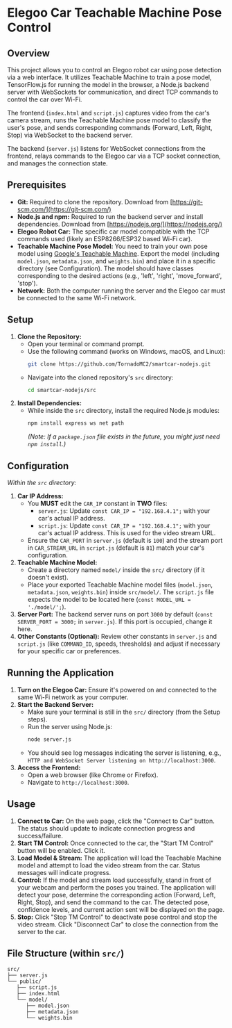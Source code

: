 # Elegoo Car Teachable Machine Pose Control

## Overview

This project allows you to control an Elegoo robot car using pose detection via a web interface. It utilizes Teachable Machine to train a pose model, TensorFlow.js for running the model in the browser, a Node.js backend server with WebSockets for communication, and direct TCP commands to control the car over Wi-Fi.

The frontend (`index.html` and `script.js`) captures video from the car's camera stream, runs the Teachable Machine pose model to classify the user's pose, and sends corresponding commands (Forward, Left, Right, Stop) via WebSocket to the backend server.

The backend (`server.js`) listens for WebSocket connections from the frontend, relays commands to the Elegoo car via a TCP socket connection, and manages the connection state.

## Prerequisites

* **Git:** Required to clone the repository. Download from [https://git-scm.com/](https://git-scm.com/)
* **Node.js and npm:** Required to run the backend server and install dependencies. Download from [https://nodejs.org/](https://nodejs.org/)
* **Elegoo Robot Car:** The specific car model compatible with the TCP commands used (likely an ESP8266/ESP32 based Wi-Fi car).
* **Teachable Machine Pose Model:** You need to train your own pose model using [Google's Teachable Machine](https://teachablemachine.withgoogle.com/train/pose). Export the model (including `model.json`, `metadata.json`, and `weights.bin`) and place it in a specific directory (see Configuration). The model should have classes corresponding to the desired actions (e.g., 'left', 'right', 'move_forward', 'stop').
* **Network:** Both the computer running the server and the Elegoo car must be connected to the same Wi-Fi network.

## Setup

1.  **Clone the Repository:**
    * Open your terminal or command prompt.
    * Use the following command (works on Windows, macOS, and Linux):
        ```bash
        git clone https://github.com/TornadoMC2/smartcar-nodejs.git
        ```
    * Navigate into the cloned repository's `src` directory:
        ```bash
        cd smartcar-nodejs/src
        ```
2.  **Install Dependencies:**
    * While inside the `src` directory, install the required Node.js modules:
        ```bash
        npm install express ws net path
        ```
        *(Note: If a `package.json` file exists in the future, you might just need `npm install`.)*

## Configuration

*Within the `src` directory:*

1.  **Car IP Address:**
    * You **MUST** edit the `CAR_IP` constant in **TWO** files:
        * `server.js`: Update `const CAR_IP = "192.168.4.1";` with your car's actual IP address.
        * `script.js`: Update `const CAR_IP = "192.168.4.1";` with your car's actual IP address. This is used for the video stream URL.
    * Ensure the `CAR_PORT` in `server.js` (default is `100`) and the stream port in `CAR_STREAM_URL` in `script.js` (default is `81`) match your car's configuration.
2.  **Teachable Machine Model:**
    * Create a directory named `model/` inside the `src/` directory (if it doesn't exist).
    * Place your exported Teachable Machine model files (`model.json`, `metadata.json`, `weights.bin`) inside `src/model/`. The `script.js` file expects the model to be located here (`const MODEL_URL = './model/';`).
3.  **Server Port:** The backend server runs on port `3000` by default (`const SERVER_PORT = 3000;` in `server.js`). If this port is occupied, change it here.
4.  **Other Constants (Optional):** Review other constants in `server.js` and `script.js` (like `COMMAND_ID`, speeds, thresholds) and adjust if necessary for your specific car or preferences.

## Running the Application

1.  **Turn on the Elegoo Car:** Ensure it's powered on and connected to the same Wi-Fi network as your computer.
2.  **Start the Backend Server:**
    * Make sure your terminal is still in the `src/` directory (from the Setup steps).
    * Run the server using Node.js:
        ```bash
        node server.js
        ```
    * You should see log messages indicating the server is listening, e.g., `HTTP and WebSocket Server listening on http://localhost:3000`.
3.  **Access the Frontend:**
    * Open a web browser (like Chrome or Firefox).
    * Navigate to `http://localhost:3000`.

## Usage

1.  **Connect to Car:** On the web page, click the "Connect to Car" button. The status should update to indicate connection progress and success/failure.
2.  **Start TM Control:** Once connected to the car, the "Start TM Control" button will be enabled. Click it.
3.  **Load Model & Stream:** The application will load the Teachable Machine model and attempt to load the video stream from the car. Status messages will indicate progress.
4.  **Control:** If the model and stream load successfully, stand in front of your webcam and perform the poses you trained. The application will detect your pose, determine the corresponding action (Forward, Left, Right, Stop), and send the command to the car. The detected pose, confidence levels, and current action sent will be displayed on the page.
5.  **Stop:** Click "Stop TM Control" to deactivate pose control and stop the video stream. Click "Disconnect Car" to close the connection from the server to the car.

## File Structure (within `src/`)
```
src/
├── server.js
└── public/
   ├── script.js
   ├── index.html
   └── model/
      ├── model.json
      ├── metadata.json
      └── weights.bin
```
